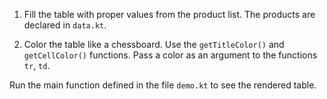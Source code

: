 

1. Fill the table with proper values from the product list.
The products are declared in `data.kt`.

2. Color the table like a chessboard.
Use the `getTitleColor()` and `getCellColor()` functions.
Pass a color as an argument to the functions `tr`, `td`.

Run the main function defined in the file `demo.kt` to see the rendered table.

